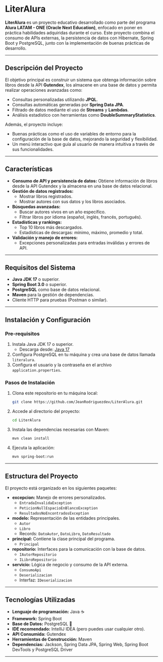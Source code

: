 # LiterAlura

**LiterAlura** es un proyecto educativo desarrollado como parte del programa **Alura LATAM - ONE (Oracle Next Education)**, enfocado en poner en práctica habilidades adquiridas durante el curso. Este proyecto combina el consumo de APIs externas, la persistencia de datos con Hibernate, Spring Boot y PostgreSQL, junto con la implementación de buenas prácticas de desarrollo.

---

## **Descripción del Proyecto**

El objetivo principal es construir un sistema que obtenga información sobre libros desde la API **Gutendex**, los almacene en una base de datos y permita realizar operaciones avanzadas como:

- Consultas personalizadas utilizando **JPQL**.
- Consultas automáticas generadas por **Spring Data JPA**.
- Filtrado de datos mediante el uso de **Streams** y **Lambdas**.
- Análisis estadístico con herramientas como **DoubleSummaryStatistics**.

Además, el proyecto incluye:
- Buenas prácticas como el uso de variables de entorno para la configuración de la base de datos, mejorando la seguridad y flexibilidad.
- Un menú interactivo que guía al usuario de manera intuitiva a través de sus funcionalidades.

---

## **Características**

- **Consumo de API y persistencia de datos:** Obtiene información de libros desde la API Gutendex y la almacena en una base de datos relacional.
- **Gestión de datos registrados:**
  - Mostrar libros registrados.
  - Mostrar autores con sus datos y los libros asociados.
- **Búsquedas avanzadas:**
  - Buscar autores vivos en un año específico.
  - Filtrar libros por idioma (español, inglés, francés, portugués).
- **Estadísticas y rankings:**
  - Top 10 libros más descargados.
  - Estadísticas de descargas: mínimo, máximo, promedio y total.
- **Validación y manejo de errores:**
  - Excepciones personalizadas para entradas inválidas y errores de API.

---

## **Requisitos del Sistema**

- **Java JDK 17** o superior.
- **Spring Boot 3.0** o superior.
- **PostgreSQL** como base de datos relacional.
- **Maven** para la gestión de dependencias.
- Cliente HTTP para pruebas (Postman o similar).

---

## **Instalación y Configuración**

### **Pre-requisitos**

1. Instala Java JDK 17 o superior.
   - Descarga desde: [Java 17](https://www.oracle.com/java/technologies/javase/jdk17-archive-downloads.html)
2. Configura PostgreSQL en tu máquina y crea una base de datos llamada `literalura`.
3. Configura el usuario y la contraseña en el archivo `application.properties`.

### **Pasos de Instalación**

1. Clona este repositorio en tu máquina local:
   ```bash
   git clone https://github.com/JeanRodriguezdev/LiterAlura.git
   ```

2. Accede al directorio del proyecto:
   ```bash
   cd LiterAlura
   ```

3. Instala las dependencias necesarias con Maven:
   ```bash
   mvn clean install
   ```

4. Ejecuta la aplicación:
   ```bash
   mvn spring-boot:run
   ```

---

## **Estructura del Proyecto**

El proyecto está organizado en los siguientes paquetes:

- **excepcion:** Manejo de errores personalizados.
  - `EntradaInvalidaException`
  - `PeticionNullEspacioEnBlancoException`
  - `ResultadosNoEncontradosException`
- **modelo:** Representación de las entidades principales.
  - `Autor`
  - `Libro`
  - Records: `DatoAutor`, `DatoLibro`, `DatoResultado`
- **principal:** Contiene la clase principal del programa.
  - `Principal`
- **repositorio:** Interfaces para la comunicación con la base de datos.
  - `IAutorRepositorio`
  - `ILibroRepositorio`
- **servicio:** Lógica de negocio y consumo de la API externa.
  - `ConsumoApi`
  - `Deserializacion`
  - Interfaz: `IDeserializacion`

---

## **Tecnologías Utilizadas**

- **Lenguaje de programación:** Java ☕
- **Framework:** Spring Boot
- **Base de Datos:** PostgreSQL 🐘
- **IDE recomendado:** IntelliJ IDEA (pero puedes usar cualquier otro).
- **API Consumida:** Gutendex
- **Herramientas de Construcción:** Maven
- **Dependencias:** Jackson, Spring Data JPA, Spring Web, Spring Boot DevTools y PostgreSQL Driver

---
